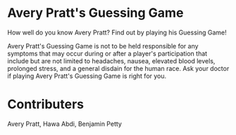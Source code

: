 # Avery Pratt's Guessing Game

How well do you know Avery Pratt? Find out by playing his Guessing Game! 

Avery Pratt's Guessing Game is not to be held responsible for any symptoms that may occur during or after a player's participation that include but are not limited to headaches, nausea, elevated blood levels, prolonged stress, and a general disdain for the human race. Ask your doctor if playing Avery Pratt's Guessing Game is right for you.

# Contributers

Avery Pratt,
Hawa Abdi,
Benjamin Petty
